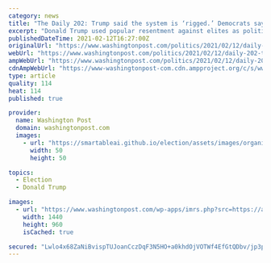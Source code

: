 ```yaml
---
category: news
title: "The Daily 202: Trump said the system is ‘rigged.’ Democrats say his acquittal will prove it."
excerpt: "Donald Trump used popular resentment against elites as political rocket fuel to propel his unlikely 2016 presidential campaign, describing America’s economy and politics as “rigged” against the middle class and railing against a “rigged system” of justice in favor of the powerful."
publishedDateTime: 2021-02-12T16:27:00Z
originalUrl: "https://www.washingtonpost.com/politics/2021/02/12/daily-202-trump-said-system-is-rigged-democrats-say-his-acquittal-will-prove-it/"
webUrl: "https://www.washingtonpost.com/politics/2021/02/12/daily-202-trump-said-system-is-rigged-democrats-say-his-acquittal-will-prove-it/"
ampWebUrl: "https://www.washingtonpost.com/politics/2021/02/12/daily-202-trump-said-system-is-rigged-democrats-say-his-acquittal-will-prove-it/?outputType=amp"
cdnAmpWebUrl: "https://www-washingtonpost-com.cdn.ampproject.org/c/s/www.washingtonpost.com/politics/2021/02/12/daily-202-trump-said-system-is-rigged-democrats-say-his-acquittal-will-prove-it/?outputType=amp"
type: article
quality: 114
heat: 114
published: true

provider:
  name: Washington Post
  domain: washingtonpost.com
  images:
    - url: "https://smartableai.github.io/election/assets/images/organizations/washingtonpost.com-50x50.jpg"
      width: 50
      height: 50

topics:
  - Election
  - Donald Trump

images:
  - url: "https://www.washingtonpost.com/wp-apps/imrs.php?src=https://arc-anglerfish-washpost-prod-washpost.s3.amazonaws.com/public/ZREF5QDNH4I6XJTO4JYEN2PITA.jpg&w=1440"
    width: 1440
    height: 960
    isCached: true

secured: "Lwlo4x68ZaNiBvispTUJoanCczDqF3N5HO+a0khdOjVOTWf4EfGtQDbv/jp3pe0ZQeeZmcOgFCgBgeyJblnFtJKW5ThWE0NTiM52MfHZJwYH11kEmkDR2O0TYsh2OqBy4jnW6UGFzAW3dXQhsJY3cF0QEzKWfg9z04+Hb5dJzNPTKCIufyvkzOuiMbjIkZ2n34NWzq0yRRaQPSoPxhMKOvAAYiMcwVl4qt7HnFTq7g9hkvJhtxYwIpbf7qUFiS6gNJEHqlC/7eFp7khbvTinQSHBFg7neuiZbke/amq17HS6aWRR0Q2bx8RwNRSeRBaHeh0Zcf4gEqiE86RT02XzVwh6jRSYBV4xxLpU0Pk7dq8=;+Cm8HB5CQbGPn4XawZb76g=="
---
```


